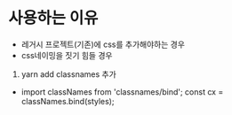 # 사용하는 이유

-   레거시 프로젝트(기존)에 css를 추가해야하는 경우
-   css네이밍을 짓기 힘들 경우

1. yarn add classnames 추가

-   import classNames from 'classnames/bind';
    const cx = classNames.bind(styles);
